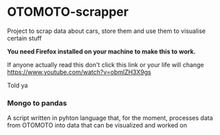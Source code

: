 # OTOMOTO-scrapper
Project to scrap data about cars, store them and use them to visualise certain stuff

**You need Firefox installed on your machine to make this to work.**

If anyone actually read this don't click this link or your life will change 
https://www.youtube.com/watch?v=obmlZH3X9gs

Told ya

<h3>Mongo to pandas</h3>
A script written in pyhton language that, for the moment, processes data from OTOMOTO into data that can be visualized and worked on

